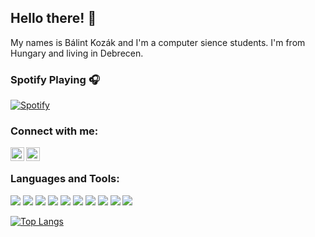 ## Hello there! 👋
My names is Bálint Kozák and I'm a computer sience students. I'm from Hungary and living in Debrecen.

### Spotify Playing 🎧
[![Spotify](https://novatorem.kozakbalint.vercel.app/api/spotify)](https://open.spotify.com/user/kozak.balint)

### Connect with me:
[<img align="left" alt="kozak_balint | Twitter" width="22px" src="https://cdn.jsdelivr.net/npm/simple-icons@v3/icons/twitter.svg" />][twitter]
[<img align="left" alt="balint_kozak | Instagram" width="22px" src="https://cdn.jsdelivr.net/npm/simple-icons@v3/icons/instagram.svg" />][instagram]
</br>

### Languages and Tools:
![](https://img.shields.io/badge/OS-Windows-informational?style=for-the-badge&logo=windows&logoColor=white&color=0078D6)
![](https://img.shields.io/badge/OS-Linux-informational?style=for-the-badge&logo=linux&logoColor=white&color=FCC624)
![](https://img.shields.io/badge/Editor-VSCode-informational?style=for-the-badge&logo=visual%20studio%20code&logoColor=white&color=007ACC)
![](https://img.shields.io/badge/Editor-VS-informational?style=for-the-badge&logo=visual%20studio&logoColor=white&color=5C2D91)
![](https://img.shields.io/badge/Code-C%23-informational?style=for-the-badge&logo=c%20sharp&logoColor=white&color=239120)
![](https://img.shields.io/badge/Code-Python-informational?style=for-the-badge&logo=python&logoColor=white&color=3776AB)
![](https://img.shields.io/badge/Code-HTML5-informational?style=for-the-badge&logo=html5&logoColor=white&color=E34F26)
![](https://img.shields.io/badge/Code-CSS-informational?style=for-the-badge&logo=css3&logoColor=white&color=1572B6)
![](https://img.shields.io/badge/Code-JS-informational?style=for-the-badge&logo=javascript&logoColor=white&color=F7DF1E)
![](https://img.shields.io/badge/Shell-Bash-informational?style=for-the-badge&logo=gnu%20bash&logoColor=white&color=4EAA25)
</br>

[![Top Langs](https://github-readme-stats.vercel.app/api/top-langs/?username=kozakbalint&layout=compact)](https://github.com/anuraghazra/github-readme-stats)

[twitter]: https://twitter.com/kozak_balint
[instagram]: https://instagram.com/balint_kozak
